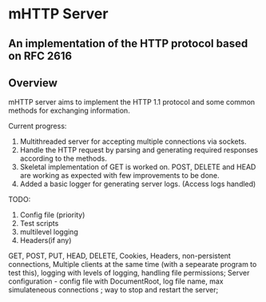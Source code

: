 # mHTTP Server

## An implementation of the HTTP protocol based on RFC 2616

## Overview

mHTTP server aims to implement the HTTP 1.1 protocol and some common methods for exchanging information.

Current progress:

1. Multithreaded server for accepting multiple connections via sockets.
2. Handle the HTTP request by parsing and generating required responses according to the methods.
3. Skeletal implementation of GET is worked on. POST, DELETE and HEAD are working as expected with few improvements to be done.
4. Added a basic logger for generating server logs. (Access logs handled)

TODO:

1. Config file (priority)
2. Test scripts
3. multilevel logging
4. Headers(if any)

GET, POST, PUT, HEAD, DELETE,
Cookies,
Headers,
non-persistent connections,
Multiple clients at the same time (with a sepearate program to test this),
logging with levels of logging,
handling file permissions;
Server configuration - config file with DocumentRoot, log file name, max simulateneous connections ;
way to stop and restart the server;
